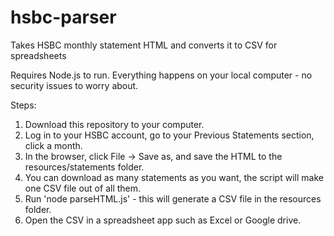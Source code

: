 hsbc-parser
===========

Takes HSBC monthly statement HTML and converts it to CSV for spreadsheets

Requires Node.js to run. Everything happens on your local computer - no security issues to worry about.

Steps:

1. Download this repository to your computer.
2. Log in to your HSBC account, go to your Previous Statements section, click a month.
3. In the browser, click File -> Save as, and save the HTML to the resources/statements folder.
4. You can download as many statements as you want, the script will make one CSV file out of all them.
5. Run 'node parseHTML.js' - this will generate a CSV file in the resources folder.
6. Open the CSV in a spreadsheet app such as Excel or Google drive.
